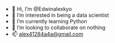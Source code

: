 - 👋 Hi, I’m @Edwinalexkyo
- 👀 I’m interested in being a data scientist
- 🌱 I’m currently learning Python
- 💞️ I’m looking to collaborate on nothing
- 📫 alex41284a4a@gmail.com

<!---
Edwinalexkyo/Edwinalexkyo is a ✨ special ✨ repository because its `README.md` (this file) appears on your GitHub profile.
You can click the Preview link to take a look at your changes.
--->
